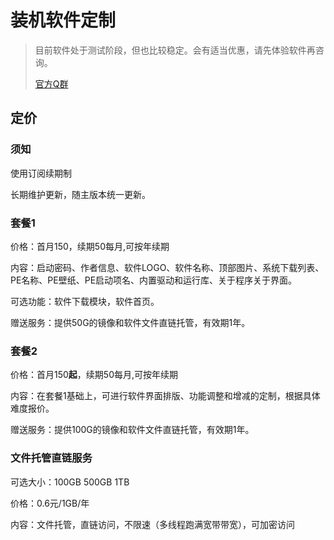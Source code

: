 # 装机软件定制

> 目前软件处于测试阶段，但也比较稳定。会有适当优惠，请先体验软件再咨询。
>
> [官方Q群](https://sysri.cn/QQGroup/)

## 定价
### 须知
使用订阅续期制

长期维护更新，随主版本统一更新。

### 套餐1
价格：首月150，续期50每月,可按年续期

内容：启动密码、作者信息、软件LOGO、软件名称、顶部图片、系统下载列表、PE名称、PE壁纸、PE启动项名、内置驱动和运行库、关于程序关于界面。

可选功能：软件下载模块，软件首页。

赠送服务：提供50G的镜像和软件文件直链托管，有效期1年。

### 套餐2
价格：首月150**起**，续期50每月,可按年续期

内容：在套餐1基础上，可进行软件界面排版、功能调整和增减的定制，根据具体难度报价。

赠送服务：提供100G的镜像和软件文件直链托管，有效期1年。

### 文件托管直链服务
可选大小：100GB 500GB 1TB

价格：0.6元/1GB/年

内容：文件托管，直链访问，不限速（多线程跑满宽带带宽），可加密访问
